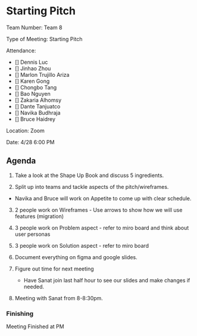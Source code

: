 
# Starting Pitch 

Team Number: Team 8

Type of Meeting: Starting Pitch

Attendance:  
   - [] Dennis Luc
   - [] Jinhao Zhou
   - [] Marlon Trujillo Ariza	 
   - [] Karen Gong	
   - [] Chongbo Tang	
   - [] Bao Nguyen	
   - [] Zakaria Alhomsy	
   - [] Dante Tanjuatco
   - [] Navika Budhraja 
   - [] Bruce Haidrey

Location: Zoom

Date: 4/28 6:00 PM

## Agenda

1. Take a look at the Shape Up Book and discuss 5 ingredients.

2. Split up into teams and tackle aspects of the pitch/wireframes.
  - Navika and Bruce will work on Appetite to come up with clear schedule.

3. 2 people work on Wireframes - Use arrows to show how we will use features (migration)

4. 3 people work on Problem aspect - refer to miro board and think about user personas

5. 3 people work on Solution aspect - refer to miro board 

6. Document everything on figma and google slides.

7. Figure out time for next meeting
   - Have Sanat join last half hour to see our slides and make changes if needed.

8. Meeting with Sanat from 8-8:30pm.

### Finishing 
Meeting Finished at PM
